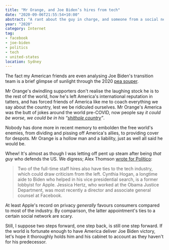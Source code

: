 ```yaml
---
title: "Mr Orange, and Joe Biden’s hires from tech"
date: "2020-09-06T21:55:54+10:00"
abstract: "A rant about the guy in charge, and someone from a social network."
year: "2020"
category: Internet
tag:
- facebook
- joe-biden
- politics
- tech
- united-states
location: Sydney
---
```

The fact my American friends are even analysing Joe Biden's transition team is a brief glimpse of sunlight through the 2020 [pea souper](https://en.wikipedia.org/wiki/Pea_soup_fog "Wikipedia: Pea soup fog").

Mr Orange's dwindling supporters don't realise the laughing stock he is to the rest of the world, how he's left America's international reputation in tatters, and has forced friends of America like me to coach everything we say about the country, lest we be ridiculed ourselves. Mr Orange's America was the butt of jokes around the world pre-COVID, now people say *it could be worse, we could be in his “[shithole country](https://www.theatlantic.com/politics/archive/2019/01/shithole-countries/580054/)”*.

Nobody has done more in recent memory to embolden the free world's enemies, from dividing and pissing off America's allies, to providing cover for despots. Mr Orange is a hollow man and a liability, just as well all said he would be.

Whew! It's almost as though I was letting off pent up steam after being *that guy* who defends the US. We digress; Alex Thomson [wrote for Politico](https://www.politico.com/news/2020/09/05/biden-transition-team-obama-alums-409325):

> Two of the full-time staff hires also have ties to the tech industry, which could draw criticism from the left. Cynthia Hogan, a longtime aide to Biden who helped in his vice presidential search, is a former lobbyist for Apple. Jessica Hertz, who worked at the Obama Justice Department, was most recently a director and associate general counsel at Facebook.

At least Apple's record on privacy *generally* favours consumers compared to most of the industry. By comparison, the latter appointment's ties to a certain social network are scary.

Still, I suppose two steps forward, one step back, is still one step forward. If the world is fortunate enough to have America deliver Joe Biden victory, let's hope it thoroughly holds him and his cabinet to account as they haven't for his predecessor.
